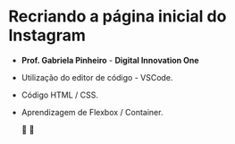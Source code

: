# Recriando a página inicial do Instagram

- **Prof. Gabriela Pinheiro**  - **Digital Innovation One**




- Utilização do editor de código - VSCode.

- Código HTML / CSS.

- Aprendizagem de Flexbox / Container.

  :robot:  :rocket:

  ​
